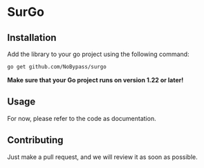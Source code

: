 # SurGo

## Installation

Add the library to your go project using the following command:
```bash
go get github.com/NoBypass/surgo
```
**Make sure that your Go project runs on version 1.22 or later!**

## Usage

For now, please refer to the code as documentation.

## Contributing

Just make a pull request, and we will review it as soon as possible.
